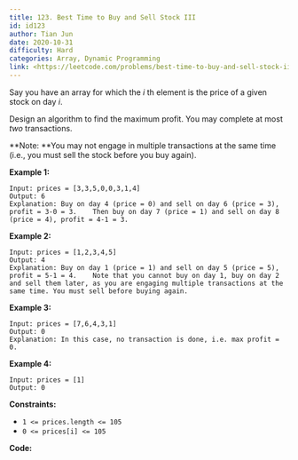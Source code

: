 ```yaml
---
title: 123. Best Time to Buy and Sell Stock III
id: id123
author: Tian Jun
date: 2020-10-31
difficulty: Hard
categories: Array, Dynamic Programming
link: <https://leetcode.com/problems/best-time-to-buy-and-sell-stock-iii/description/>
---
```


Say you have an array for which the _i_ th element is the price of a given
stock on day _i_.

Design an algorithm to find the maximum profit. You may complete at most _two_
transactions.

**Note:  **You may not engage in multiple transactions at the same time (i.e.,
you must sell the stock before you buy again).



**Example 1:**
            
	Input: prices = [3,3,5,0,0,3,1,4]    
	Output: 6    
	Explanation: Buy on day 4 (price = 0) and sell on day 6 (price = 3), profit = 3-0 = 3.    Then buy on day 7 (price = 1) and sell on day 8 (price = 4), profit = 4-1 = 3.

**Example 2:**
            
	Input: prices = [1,2,3,4,5]    
	Output: 4    
	Explanation: Buy on day 1 (price = 1) and sell on day 5 (price = 5), profit = 5-1 = 4.    Note that you cannot buy on day 1, buy on day 2 and sell them later, as you are engaging multiple transactions at the same time. You must sell before buying again.    

**Example 3:**
            
	Input: prices = [7,6,4,3,1]    
	Output: 0    
	Explanation: In this case, no transaction is done, i.e. max profit = 0.    

**Example 4:**
            
	Input: prices = [1]    
	Output: 0    



**Constraints:**

  * `1 <= prices.length <= 105`
  * `0 <= prices[i] <= 105`


**Code:**
